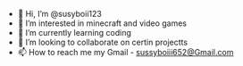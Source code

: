 - 👋 Hi, I’m @susyboii123
- 👀 I’m interested in minecraft and video games
- 🌱 I’m currently learning coding
- 💞️ I’m looking to collaborate on certin projectts
- 📫 How to reach me my Gmail - sussyboiii652@Gmail.com
